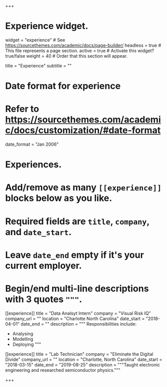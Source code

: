 +++
# Experience widget.
widget = "experience"  # See https://sourcethemes.com/academic/docs/page-builder/
headless = true  # This file represents a page section.
active = true  # Activate this widget? true/false
weight = 40  # Order that this section will appear.

title = "Experience"
subtitle = ""

# Date format for experience
#   Refer to https://sourcethemes.com/academic/docs/customization/#date-format
date_format = "Jan 2006"

# Experiences.
#   Add/remove as many `[[experience]]` blocks below as you like.
#   Required fields are `title`, `company`, and `date_start`.
#   Leave `date_end` empty if it's your current employer.
#   Begin/end multi-line descriptions with 3 quotes `"""`.
[[experience]]
  title = "Data Analsyt Intern"
  company = "Visual Risk IQ"
  company_url = ""
  location = "Charlotte North Carolina"
  date_start = "2018-04-01"
  date_end = ""
  description = """
  Responsibilities include:
  
  * Analysing
  * Modelling
  * Deploying
  """

[[experience]]
  title = "Lab Technician"
  company = "Eliminate the Digital Divide"
  company_url = ""
  location = "Charlotte, North Carolina"
  date_start = "2018-03-15"
  date_end = "2019-08-25"
  description = """Taught electronic engineering and researched semiconductor physics."""

+++
